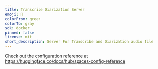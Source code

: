 ```yaml
---
title: Transcribe Diarization Server
emoji: 🚀
colorFrom: green
colorTo: gray
sdk: docker
pinned: false
license: mit
short_description: Server For Transcribe and Diarization audio file
---
```


Check out the configuration reference at https://huggingface.co/docs/hub/spaces-config-reference
